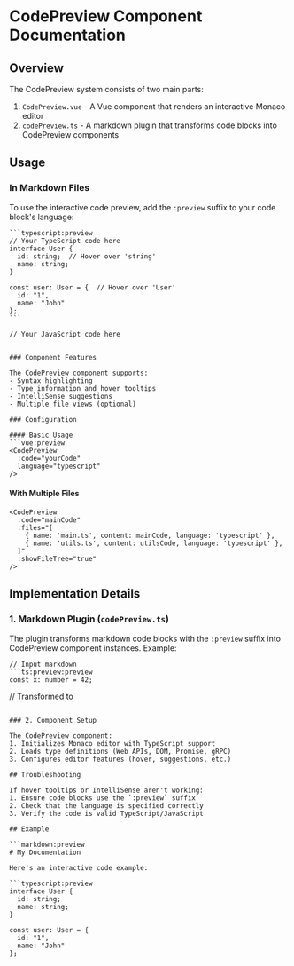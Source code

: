 # CodePreview Component Documentation

## Overview

The CodePreview system consists of two main parts:

1. `CodePreview.vue` - A Vue component that renders an interactive Monaco editor
2. `codePreview.ts` - A markdown plugin that transforms code blocks into CodePreview components

## Usage

### In Markdown Files

To use the interactive code preview, add the `:preview` suffix to your code block's language:

````markdown:preview
```typescript:preview
// Your TypeScript code here
interface User {
  id: string;  // Hover over 'string'
  name: string;
}

const user: User = {  // Hover over 'User'
  id: "1",
  name: "John"
};
```
````

```javascript:preview:preview
// Your JavaScript code here
```

````

### Component Features

The CodePreview component supports:
- Syntax highlighting
- Type information and hover tooltips
- IntelliSense suggestions
- Multiple file views (optional)

### Configuration

#### Basic Usage
```vue:preview
<CodePreview
  :code="yourCode"
  language="typescript"
/>
````

#### With Multiple Files

```vue:preview
<CodePreview
  :code="mainCode"
  :files="[
    { name: 'main.ts', content: mainCode, language: 'typescript' },
    { name: 'utils.ts', content: utilsCode, language: 'typescript' },
  ]"
  :showFileTree="true"
/>
```

## Implementation Details

### 1. Markdown Plugin (`codePreview.ts`)

The plugin transforms markdown code blocks with the `:preview` suffix into CodePreview component instances. Example:

````typescript:preview
// Input markdown
```ts:preview:preview
const x: number = 42;
````

// Transformed to
<CodePreview
  code="const x: number = 42;"
  language="TypeScript"
/>

````

### 2. Component Setup

The CodePreview component:
1. Initializes Monaco editor with TypeScript support
2. Loads type definitions (Web APIs, DOM, Promise, gRPC)
3. Configures editor features (hover, suggestions, etc.)

## Troubleshooting

If hover tooltips or IntelliSense aren't working:
1. Ensure code blocks use the `:preview` suffix
2. Check that the language is specified correctly
3. Verify the code is valid TypeScript/JavaScript

## Example

```markdown:preview
# My Documentation

Here's an interactive code example:

```typescript:preview
interface User {
  id: string;
  name: string;
}

const user: User = {
  id: "1",
  name: "John"
};
````
